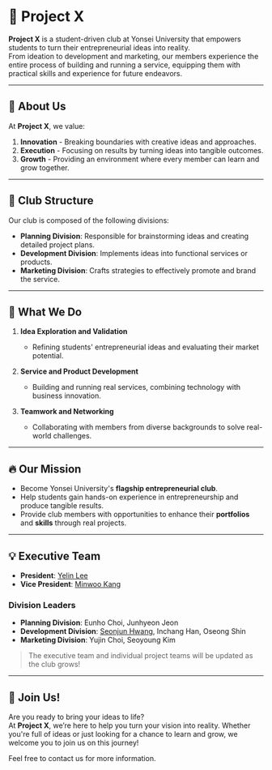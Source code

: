 # 🎯 Project X

**Project X** is a student-driven club at Yonsei University that empowers students to turn their entrepreneurial ideas into reality.  
From ideation to development and marketing, our members experience the entire process of building and running a service, equipping them with practical skills and experience for future endeavors.

---

## 🌟 About Us

At **Project X**, we value:  
1. **Innovation** - Breaking boundaries with creative ideas and approaches.  
2. **Execution** - Focusing on results by turning ideas into tangible outcomes.  
3. **Growth** - Providing an environment where every member can learn and grow together.

---

## 📂 Club Structure

Our club is composed of the following divisions:  
- **Planning Division**: Responsible for brainstorming ideas and creating detailed project plans.  
- **Development Division**: Implements ideas into functional services or products.  
- **Marketing Division**: Crafts strategies to effectively promote and brand the service.  

---

## 🎯 What We Do

1. **Idea Exploration and Validation**  
   - Refining students' entrepreneurial ideas and evaluating their market potential.  

2. **Service and Product Development**  
   - Building and running real services, combining technology with business innovation.  

3. **Teamwork and Networking**  
   - Collaborating with members from diverse backgrounds to solve real-world challenges.  

---

## 🔥 Our Mission  

- Become Yonsei University's **flagship entrepreneurial club**.  
- Help students gain hands-on experience in entrepreneurship and produce tangible results.  
- Provide club members with opportunities to enhance their **portfolios** and **skills** through real projects.  

---

## 💡 Executive Team

- **President**: [Yelin Lee](https://github.com/leeyelin829)  
- **Vice President**: [Minwoo Kang](https://github.com/KoreaMonster)  

### Division Leaders  
- **Planning Division**: Eunho Choi, Junhyeon Jeon  
- **Development Division**: [Seonjun Hwang](https://github.com/justinbrianhwang), Inchang Han, Oseong Shin  
- **Marketing Division**: Yujin Choi, Seoyoung Kim  
> The executive team and individual project teams will be updated as the club grows! 

---

## 🤝 Join Us!

Are you ready to bring your ideas to life?  
At **Project X**, we’re here to help you turn your vision into reality. Whether you're full of ideas or just looking for a chance to learn and grow, we welcome you to join us on this journey!  

Feel free to contact us for more information.

